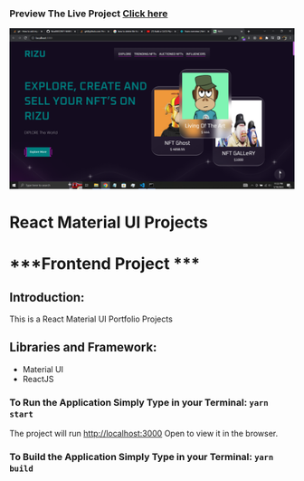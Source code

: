 
### Preview The Live Project [Click here](https://nft-landing-rizu.netlify.app/)

![HOMEPAGE](src/assets/images/readme.png)



# React Material UI Projects 
# ***Frontend Project ***


## Introduction:
This is a React Material UI Portfolio Projects

## Libraries and Framework:
* Material UI
* ReactJS






### To Run the Application Simply Type in your Terminal: `yarn start`
The project will run [http://localhost:3000](http://localhost:3000)
Open  to view it in the browser.

### To Build the Application Simply Type in your Terminal: `yarn build`

